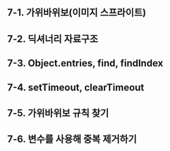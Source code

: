 ## 7-1. 가위바위보(이미지 스프라이트)  
## 7-2. 딕셔너리 자료구조  
## 7-3. Object.entries, find, findIndex  
## 7-4. setTimeout, clearTimeout  
## 7-5. 가위바위보 규칙 찾기  
## 7-6. 변수를 사용해 중복 제거하기  
